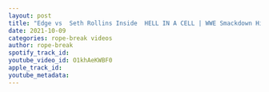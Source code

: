 ```yaml
---
layout: post
title: "Edge vs  Seth Rollins Inside  HELL IN A CELL | WWE Smackdown Highlights 10/8/21"
date: 2021-10-09
categories: rope-break videos
author: rope-break
spotify_track_id: 
youtube_video_id: O1khAeKWBF0
apple_track_id: 
youtube_metadata: 
---
```

